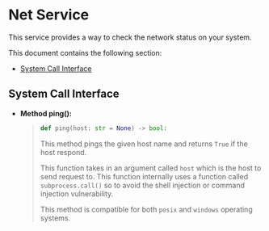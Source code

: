# Net Service

This service provides a way to check the network status on your system.

This document contains the following section:

- [System Call Interface](#system-call-interface)

## System Call Interface

- **Method ping():**

  > ```python
  > def ping(host: str = None) -> bool:
  > ```
  >
  > This method pings the given host name and returns `True` if the host respond.
  >
  > This function takes in an argument called `host` which is the host to send request to. This function internally uses a function
  > called `subprocess.call()` so to avoid the shell injection or command injection vulnerability.
  >
  > This method is compatible for both `posix` and `windows` operating systems.
